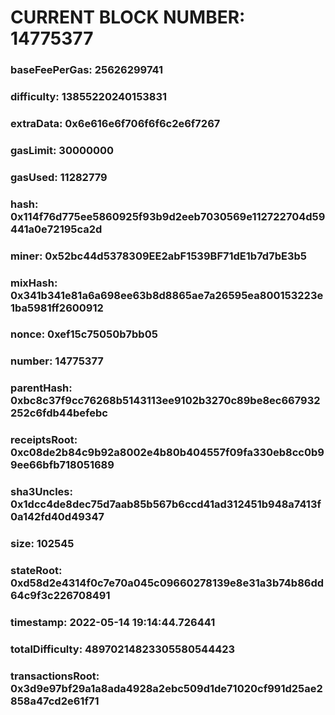 # CURRENT BLOCK NUMBER: 14775377

### baseFeePerGas: 25626299741
### difficulty: 13855220240153831
### extraData: 0x6e616e6f706f6f6c2e6f7267
### gasLimit: 30000000
### gasUsed: 11282779
### hash: 0x114f76d775ee5860925f93b9d2eeb7030569e112722704d59441a0e72195ca2d
### miner: 0x52bc44d5378309EE2abF1539BF71dE1b7d7bE3b5
### mixHash: 0x341b341e81a6a698ee63b8d8865ae7a26595ea800153223e1ba5981ff2600912
### nonce: 0xef15c75050b7bb05
### number: 14775377
### parentHash: 0xbc8c37f9cc76268b5143113ee9102b3270c89be8ec667932252c6fdb44befebc
### receiptsRoot: 0xc08de2b84c9b92a8002e4b80b404557f09fa330eb8cc0b99ee66bfb718051689
### sha3Uncles: 0x1dcc4de8dec75d7aab85b567b6ccd41ad312451b948a7413f0a142fd40d49347
### size: 102545
### stateRoot: 0xd58d2e4314f0c7e70a045c09660278139e8e31a3b74b86dd64c9f3c226708491
### timestamp: 2022-05-14 19:14:44.726441
### totalDifficulty: 48970214823305580544423
### transactionsRoot: 0x3d9e97bf29a1a8ada4928a2ebc509d1de71020cf991d25ae2858a47cd2e61f71
